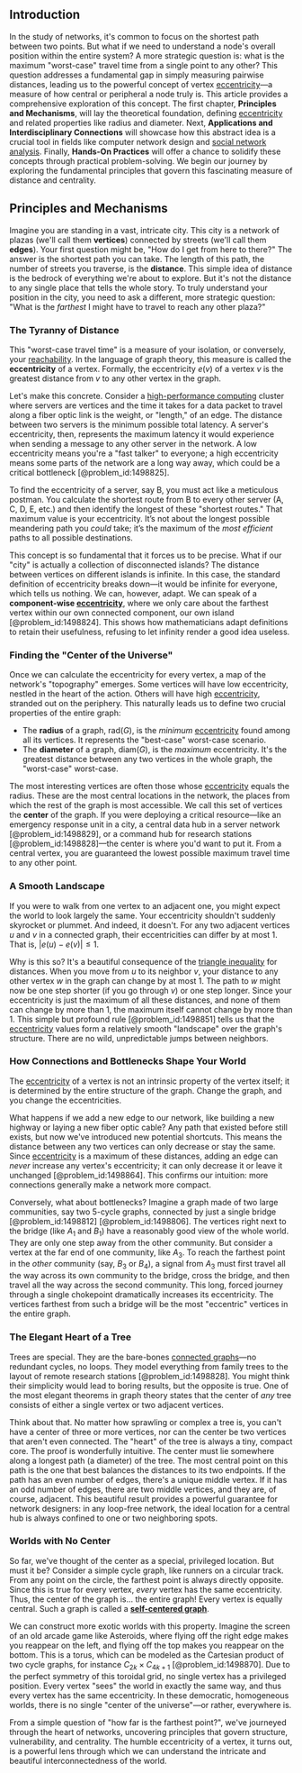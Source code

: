 ## Introduction
In the study of networks, it's common to focus on the shortest path between two points. But what if we need to understand a node's overall position within the entire system? A more strategic question is: what is the maximum "worst-case" travel time from a single point to any other? This question addresses a fundamental gap in simply measuring pairwise distances, leading us to the powerful concept of vertex [eccentricity](@article_id:266406)—a measure of how central or peripheral a node truly is. This article provides a comprehensive exploration of this concept. The first chapter, **Principles and Mechanisms**, will lay the theoretical foundation, defining [eccentricity](@article_id:266406) and related properties like radius and diameter. Next, **Applications and Interdisciplinary Connections** will showcase how this abstract idea is a crucial tool in fields like computer network design and [social network analysis](@article_id:271398). Finally, **Hands-On Practices** will offer a chance to solidify these concepts through practical problem-solving. We begin our journey by exploring the fundamental principles that govern this fascinating measure of distance and centrality.

## Principles and Mechanisms

Imagine you are standing in a vast, intricate city. This city is a network of plazas (we'll call them **vertices**) connected by streets (we'll call them **edges**). Your first question might be, "How do I get from here to there?" The answer is the shortest path you can take. The length of this path, the number of streets you traverse, is the **distance**. This simple idea of distance is the bedrock of everything we're about to explore. But it's not the distance to any single place that tells the whole story. To truly understand your position in the city, you need to ask a different, more strategic question: "What is the *farthest* I might have to travel to reach any other plaza?"

### The Tyranny of Distance

This "worst-case travel time" is a measure of your isolation, or conversely, your [reachability](@article_id:271199). In the language of graph theory, this measure is called the **eccentricity** of a vertex. Formally, the eccentricity $e(v)$ of a vertex $v$ is the greatest distance from $v$ to any other vertex in the graph.

Let's make this concrete. Consider a [high-performance computing](@article_id:169486) cluster where servers are vertices and the time it takes for a data packet to travel along a fiber optic link is the weight, or "length," of an edge. The distance between two servers is the minimum possible total latency. A server's eccentricity, then, represents the maximum latency it would experience when sending a message to any other server in the network. A low eccentricity means you're a "fast talker" to everyone; a high eccentricity means some parts of the network are a long way away, which could be a critical bottleneck [@problem_id:1498825].

To find the eccentricity of a server, say B, you must act like a meticulous postman. You calculate the shortest route from B to every other server (A, C, D, E, etc.) and then identify the longest of these "shortest routes." That maximum value is your eccentricity. It’s not about the longest possible meandering path you *could* take; it’s the maximum of the *most efficient* paths to all possible destinations.

This concept is so fundamental that it forces us to be precise. What if our "city" is actually a collection of disconnected islands? The distance between vertices on different islands is infinite. In this case, the standard definition of eccentricity breaks down—it would be infinite for everyone, which tells us nothing. We can, however, adapt. We can speak of a **component-wise [eccentricity](@article_id:266406)**, where we only care about the farthest vertex within our own connected component, our own island [@problem_id:1498824]. This shows how mathematicians adapt definitions to retain their usefulness, refusing to let infinity render a good idea useless.

### Finding the "Center of the Universe"

Once we can calculate the eccentricity for every vertex, a map of the network's "topography" emerges. Some vertices will have low eccentricity, nestled in the heart of the action. Others will have high [eccentricity](@article_id:266406), stranded out on the periphery. This naturally leads us to define two crucial properties of the entire graph:

*   The **radius** of a graph, $\text{rad}(G)$, is the *minimum* [eccentricity](@article_id:266406) found among all its vertices. It represents the "best-case" worst-case scenario.
*   The **diameter** of a graph, $\text{diam}(G)$, is the *maximum* eccentricity. It's the greatest distance between any two vertices in the whole graph, the "worst-case" worst-case.

The most interesting vertices are often those whose [eccentricity](@article_id:266406) equals the radius. These are the most central locations in the network, the places from which the rest of the graph is most accessible. We call this set of vertices the **center** of the graph. If you were deploying a critical resource—like an emergency response unit in a city, a central data hub in a server network [@problem_id:1498829], or a command hub for research stations [@problem_id:1498828]—the center is where you'd want to put it. From a central vertex, you are guaranteed the lowest possible maximum travel time to any other point.

### A Smooth Landscape

If you were to walk from one vertex to an adjacent one, you might expect the world to look largely the same. Your eccentricity shouldn't suddenly skyrocket or plummet. And indeed, it doesn't. For any two adjacent vertices $u$ and $v$ in a connected graph, their eccentricities can differ by at most 1. That is, $|e(u) - e(v)| \le 1$.

Why is this so? It's a beautiful consequence of the [triangle inequality](@article_id:143256) for distances. When you move from $u$ to its neighbor $v$, your distance to any other vertex $w$ in the graph can change by at most 1. The path to $w$ might now be one step shorter (if you go through $v$) or one step longer. Since your eccentricity is just the maximum of all these distances, and none of them can change by more than 1, the maximum itself cannot change by more than 1. This simple but profound rule [@problem_id:1498851] tells us that the [eccentricity](@article_id:266406) values form a relatively smooth "landscape" over the graph's structure. There are no wild, unpredictable jumps between neighbors.

### How Connections and Bottlenecks Shape Your World

The [eccentricity](@article_id:266406) of a vertex is not an intrinsic property of the vertex itself; it is determined by the entire structure of the graph. Change the graph, and you change the eccentricities.

What happens if we add a new edge to our network, like building a new highway or laying a new fiber optic cable? Any path that existed before still exists, but now we've introduced new potential shortcuts. This means the distance between any two vertices can only decrease or stay the same. Since [eccentricity](@article_id:266406) is a maximum of these distances, adding an edge can *never* increase any vertex's eccentricity; it can only decrease it or leave it unchanged [@problem_id:1498864]. This confirms our intuition: more connections generally make a network more compact.

Conversely, what about bottlenecks? Imagine a graph made of two large communities, say two 5-cycle graphs, connected by just a single bridge [@problem_id:1498812] [@problem_id:1498806]. The vertices right next to the bridge (like $A_1$ and $B_1$) have a reasonably good view of the whole world. They are only one step away from the other community. But consider a vertex at the far end of one community, like $A_3$. To reach the farthest point in the *other* community (say, $B_3$ or $B_4$), a signal from $A_3$ must first travel all the way across its own community to the bridge, cross the bridge, and then travel all the way across the second community. This long, forced journey through a single chokepoint dramatically increases its eccentricity. The vertices farthest from such a bridge will be the most "eccentric" vertices in the entire graph.

### The Elegant Heart of a Tree

Trees are special. They are the bare-bones [connected graphs](@article_id:264291)—no redundant cycles, no loops. They model everything from family trees to the layout of remote research stations [@problem_id:1498828]. You might think their simplicity would lead to boring results, but the opposite is true. One of the most elegant theorems in graph theory states that the center of *any* tree consists of either a single vertex or two adjacent vertices.

Think about that. No matter how sprawling or complex a tree is, you can't have a center of three or more vertices, nor can the center be two vertices that aren't even connected. The "heart" of the tree is always a tiny, compact core. The proof is wonderfully intuitive. The center must lie somewhere along a longest path (a diameter) of the tree. The most central point on this path is the one that best balances the distances to its two endpoints. If the path has an even number of edges, there's a unique middle vertex. If it has an odd number of edges, there are two middle vertices, and they are, of course, adjacent. This beautiful result provides a powerful guarantee for network designers: in any loop-free network, the ideal location for a central hub is always confined to one or two neighboring spots.

### Worlds with No Center

So far, we've thought of the center as a special, privileged location. But must it be? Consider a simple cycle graph, like runners on a circular track. From any point on the circle, the farthest point is always directly opposite. Since this is true for every vertex, *every* vertex has the same eccentricity. Thus, the center of the graph is... the entire graph! Every vertex is equally central. Such a graph is called a **[self-centered graph](@article_id:276476)**.

We can construct more exotic worlds with this property. Imagine the screen of an old arcade game like Asteroids, where flying off the right edge makes you reappear on the left, and flying off the top makes you reappear on the bottom. This is a torus, which can be modeled as the Cartesian product of two cycle graphs, for instance $C_{2k} \times C_{4k+1}$ [@problem_id:1498870]. Due to the perfect symmetry of this toroidal grid, no single vertex has a privileged position. Every vertex "sees" the world in exactly the same way, and thus every vertex has the same eccentricity. In these democratic, homogeneous worlds, there is no single "center of the universe"—or rather, everywhere is.

From a simple question of "how far is the farthest point?", we've journeyed through the heart of networks, uncovering principles that govern structure, vulnerability, and centrality. The humble eccentricity of a vertex, it turns out, is a powerful lens through which we can understand the intricate and beautiful interconnectedness of the world.